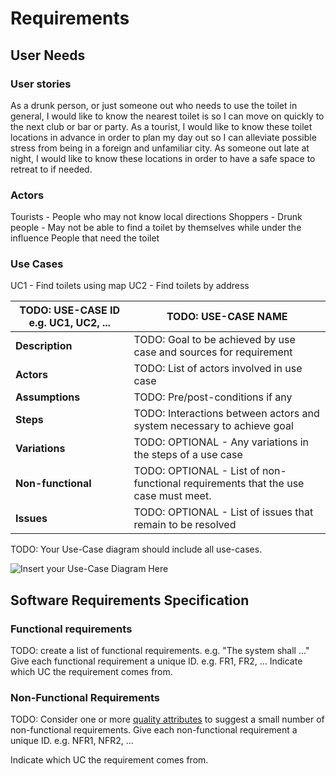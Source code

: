 # Requirements

## User Needs

### User stories
As a drunk person, or just someone out who needs to use the toilet in general, I would like to know the nearest toilet is so I can move on quickly to the next club or bar or party.
As a tourist, I would like to know these toilet locations in advance in order to plan my day out so I can alleviate possible stress from being in a foreign and unfamiliar city.
As someone out late at night, I would like to know these locations in order to have a safe space to retreat to if needed.

### Actors
Tourists - People who may not know local directions
Shoppers - 
Drunk people - May not be able to find a toilet by themselves while under the influence
People that need the toilet 


### Use Cases
UC1 - Find toilets using map
UC2 - Find toilets by address

| TODO: USE-CASE ID e.g. UC1, UC2, ... | TODO: USE-CASE NAME | 
| -------------------------------------- | ------------------- |
| **Description** | TODO: Goal to be achieved by use case and sources for requirement |
| **Actors** | TODO: List of actors involved in use case |
| **Assumptions** | TODO: Pre/post-conditions if any</td></tr>
| **Steps** | TODO: Interactions between actors and system necessary to achieve goal |
| **Variations** | TODO: OPTIONAL - Any variations in the steps of a use case |
| **Non-functional** | TODO: OPTIONAL - List of non-functional requirements that the use case must meet. |
| **Issues** | TODO: OPTIONAL - List of issues that remain to be resolved |


TODO: Your Use-Case diagram should include all use-cases.

![Insert your Use-Case Diagram Here](images/UseCase-Diagram0.png)

## Software Requirements Specification
### Functional requirements
TODO: create a list of functional requirements. 
    e.g. "The system shall ..."
    Give each functional requirement a unique ID. e.g. FR1, FR2, ...
    Indicate which UC the requirement comes from.


### Non-Functional Requirements
TODO: Consider one or more [quality attributes](https://en.wikipedia.org/wiki/ISO/IEC_9126) to suggest a small number of non-functional requirements.
Give each non-functional requirement a unique ID. e.g. NFR1, NFR2, ...

Indicate which UC the requirement comes from.
